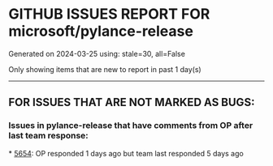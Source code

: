 
# GITHUB ISSUES REPORT FOR microsoft/pylance-release


Generated on 2024-03-25 using: stale=30, all=False


Only showing items that are new to report in past 1 day(s)


---

## FOR ISSUES THAT ARE NOT MARKED AS BUGS:


### Issues in pylance-release that have comments from OP after last team response:


\* [5654](https://github.com/microsoft/pylance-release/issues/5654 "Auto import doesn't suggest re-exports"): OP responded 1 days ago but team last responded 5 days ago
